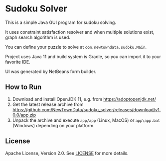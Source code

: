 # Sudoku Solver

This is a simple Java GUI program for sudoku solving.

It uses constraint satisfaction resolver and when multiple solutions exist, graph search algorithm is used.

You can define your puzzle to solve at `com.newtowndata.sudoku.Main`.

Project uses Java 11 and build system is Gradle, so you can import it to your favorite IDE.

UI was generated by NetBeans form builder.

## How to Run

1. Download and install OpenJDK 11, e.g. from https://adoptopenjdk.net/
1. Get the latest release archive from https://github.com/NewTownData/sudoku_solver/releases/download/v1.0.0/app.zip
1. Unpack the archive and execute `app/app` (Linux, MacOS) or `app\app.bat` (Windows) depending on your platform.

## License

Apache License, Version 2.0. See [LICENSE](LICENSE) for more details.
